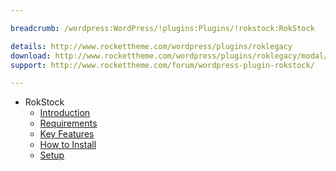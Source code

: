 ```yaml
---

breadcrumb: /wordpress:WordPress/!plugins:Plugins/!rokstock:RokStock

details: http://www.rockettheme.com/wordpress/plugins/roklegacy
download: http://www.rockettheme.com/wordpress/plugins/roklegacy/modal/downloads
support: http://www.rockettheme.com/forum/wordpress-plugin-rokstock/

---
```


* RokStock
    * [Introduction]()
    * [Requirements](INDEX.md#requirements)
    * [Key Features](INDEX.md#key-features)
    * [How to Install](INDEX.md#how-to-install)
    * [Setup](rokstock_use.md)
